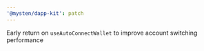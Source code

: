 ```yaml
---
'@mysten/dapp-kit': patch
---
```


Early return on `useAutoConnectWallet` to improve account switching performance
